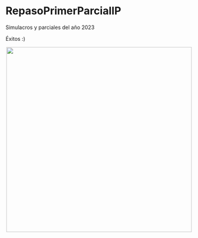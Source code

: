 # RepasoPrimerParcialIP
Simulacros y parciales del año 2023 

Éxitos :)
<p align="center">
  <img src="https://gifs.alphacoders.com/gifs/view/147452" align="center" width="500">
</p>


